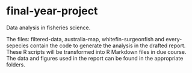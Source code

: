 # final-year-project
Data analysis in fisheries science.

The files: filtered-data, australia-map, whitefin-surgeonfish and every-sepecies contain the code to
generate the analysis in the drafted report. These R scripts will be transformed into R Markdown files in due
course. The data and figures used in the report can be found in the appropriate folders.